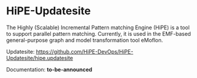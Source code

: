 # HiPE-Updatesite

The Highly (Scalable) Incremental Pattern matching Engine (HiPE) is a tool to support parallel pattern matching.
Currently, it is used in the EMF-based general-purpose graph and model transformation tool eMoflon.

Updatesite:
https://github.com/HiPE-DevOps/HiPE-Updatesite/hipe.updatesite

Documentation:
**to-be-announced**

